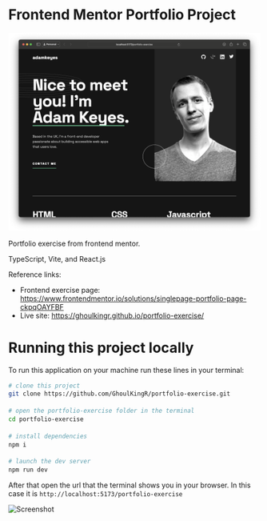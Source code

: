 # Frontend Mentor Portfolio Project

![Screenshot](./assets/screenshot.png)

Portfolio exercise from frontend mentor.

TypeScript, Vite, and React.js

Reference links:
* Frontend exercise page: https://www.frontendmentor.io/solutions/singlepage-portfolio-page-ckpqOAYFBF
* Live site: https://ghoulkingr.github.io/portfolio-exercise/

# Running this project locally

To run this application on your machine run these lines in your terminal:
```bash
# clone this project
git clone https://github.com/GhoulKingR/portfolio-exercise.git

# open the portfolio-exercise folder in the terminal
cd portfolio-exercise

# install dependencies
npm i

# launch the dev server
npm run dev
```

After that open the url that the terminal shows you in your browser. In this case it is `http://localhost:5173/portfolio-exercise`

![Screenshot](https://github.com/GhoulKingR/portfolio-exercise/assets/87097037/e621118c-14c0-4cb3-bd04-aa71f9b28dd3)
